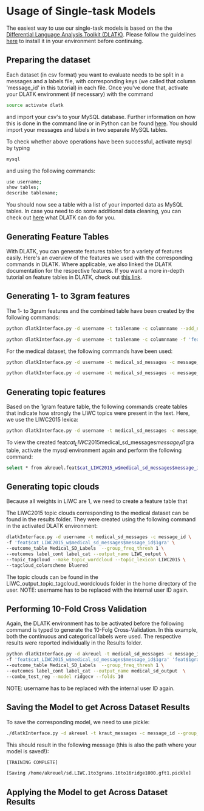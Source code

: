 # Usage of Single-task Models

The easiest way to use our single-task models is based on the the [Differential Language Analysis Toolkit (DLATK)](http://dlatk.wwbp.org).
Please follow the guidelines [here](https://github.com/dlatk/dlatk) to install it in your environment before continuing.

## Preparing the dataset

Each dataset (in csv format) you want to evaluate needs to be split in a messages and a labels file, with corresponding keys (we called that column 'message_id' in this tutorial) in each file. Once you've done that, activate your DLATK environment (if necessary) with the command

```bash
source activate dlatk
```

and import your csv's to your MySQL database. Further information on how this is done in the command line or in Python can be found [here](http://dlatk.wwbp.org/tutorials/tut_import_methods.html?highlight=importmethods). You should import your messages and labels in two separate MySQL tables.

To check whether above operations have been successful, activate mysql by typing 

```bash
mysql
```

and using the following commands:

```bash
use username;
show tables;
describe tablename;
```

You should now see a table with a list of your imported data as MySQL tables. In case you need to do some additional data cleaning, you can check out [here](http://dlatk.wwbp.org/tutorials/tut_data_cleaning.html) what DLATK can do for you.

## Generating Feature Tables

With DLATK, you can generate features tables for a variety of features easily. Here's an overview of the features we used with the corresponding commands in DLATK. Where applicable, we also linked the DLATK documentation for the respective features. If you want a more in-depth tutorial on feature tables in DLATK, check out [this link]().

## Generating 1- to 3gram features

The 1- to 3gram features and the combined table have been created by the following commands:

```bash
python dlatkInterface.py -d username -t tablename -c columnname --add_ngrams -n 1 2 3 --combine_feat_tables 1to3gram

python dlatkInterface.py -d username -t tablename -c columnname -f 'feat$1to3gram$tablename$columnname$16to16' --feat_occ_filter --set_p_occ 0 --group_freq_thresh 1
```

For the medical dataset, the following commands have been used:

```bash
python dlatkInterface.py -d username -t medical_sd_messages -c message_id --add_ngrams -n 1 2 3 --combine_feat_tables 1to3gram

python dlatkInterface.py -d username -t medical_sd_messages -c message_id -f 'feat$1to3gram$medical_sd_messages$message_id$16to16' --feat_occ_filter --set_p_occ 0 --group_freq_thresh 1
```

## Generating topic features

Based on the 1gram feature table, the following commands create tables that indicate how strongly the LIWC topics were present in the text. Here, we use the LIWC2015 lexica:

```bash
python dlatkInterface.py -d username -t medical_sd_messages -c message_id --add_lex_table -l LIWC2015 
```

To view the created feat$cat_LIWC2015$medical_sd_messages$message_id$1gra table, activate the mysql environment again and perform the following command:

```bash
select * from akreuel.feat$cat_LIWC2015_w$medical_sd_messages$message_id$1gra limit 10;
```


## Generating topic clouds

Because all weights in LIWC are 1, we need to create a feature table that 

The LIWC2015 topic clouds corresponding to the medical dataset can be found in the results folder. They were created using the following command in the activated DLATK environment:

```bash
dlatkInterface.py -d username -t medical_sd_messages -c message_id \
-f 'feat$cat_LIWC2015_w$medical_sd_messages$message_id$1gra' \
--outcome_table Medical_SD_Labels  --group_freq_thresh 1 \
--outcomes label_cont label_cat --output_name LIWC_output \
--topic_tagcloud --make_topic_wordcloud --topic_lexicon LIWC2015 \
--tagcloud_colorscheme bluered
```

The topic clouds can be found in the LIWC_output_topic_tagcloud_wordclouds folder in the home directory of the user.
NOTE: username has to be replaced with the internal user ID again.

## Performing 10-Fold Cross Validation

Again, the DLATK environment has to be activated before the following command is typed to generate the 10-Folg Cross-Validation. In this example, both the continuous and categorical labels were used. The respective results were reported individually in the Results folder.

```bash
python dlatkInterface.py -d akreuel -t medical_sd_messages -c message_id \
-f 'feat$cat_LIWC2015_w$medical_sd_messages$message_id$1gra' 'feat$1gram$medical_sd_messages$message_id$16to16' \
--outcome_table Medical_SD_Labels  --group_freq_thresh 1 \
--outcomes label_cont label_cat --output_name medical_sd_output  \
--combo_test_reg --model ridgecv --folds 10
```

NOTE: username has to be replaced with the internal user ID again.

## Saving the Model to get Across Dataset Results

To save the corresponding model, we need to use pickle:

```bash
./dlatkInterface.py -d akreuel -t kraut_messages -c message_id --group_freq_thresh 1 -f 'feat$cat_LIWC2015$kraut_messages$message_id$1gra' 'feat$1to3gram$kraut_messages$message_id$16to16' --outcome_table kraut_labels --outcomes emodispos emodisneg --train_regression --model ridge1000 --save_model --picklefile ~/sd.LIWC.1to3grams.16to16ridge1000.gft1.pickle
```

This should result in the following message (this is also the path where your model is saved!):

```bash
[TRAINING COMPLETE]

[Saving /home/akreuel/sd.LIWC.1to3grams.16to16ridge1000.gft1.pickle]
```

## Applying the Model to get Across Dataset Results
